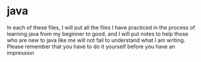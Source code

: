 # java
In each of these files, I will put all the files I have practiced in the process of learning java from my beginner to good, and I will put notes to help those who are new to java like me will not fail to understand what I am writing. Please remember that you have to do it yourself before you have an impression

